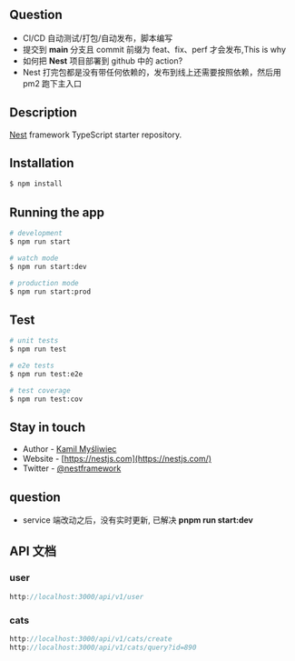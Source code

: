 ## Question

- CI/CD 自动测试/打包/自动发布，脚本编写
- 提交到 **main** 分支且 commit 前缀为 feat、fix、perf 才会发布,This is why
- 如何把 **Nest** 项目部署到 github 中的 action?
- Nest 打完包都是没有带任何依赖的，发布到线上还需要按照依赖，然后用 pm2 跑下主入口

## Description

[Nest](https://github.com/nestjs/nest) framework TypeScript starter repository.

## Installation

```bash
$ npm install
```

## Running the app

```bash
# development
$ npm run start

# watch mode
$ npm run start:dev

# production mode
$ npm run start:prod
```

## Test

```bash
# unit tests
$ npm run test

# e2e tests
$ npm run test:e2e

# test coverage
$ npm run test:cov
```

## Stay in touch

- Author - [Kamil Myśliwiec](https://kamilmysliwiec.com)
- Website - [https://nestjs.com](https://nestjs.com/)
- Twitter - [@nestframework](https://twitter.com/nestframework)

## question

- service 端改动之后，没有实时更新, 已解决 **pnpm run start:dev**

## API 文档

### user

```js
http://localhost:3000/api/v1/user
```

### cats

```js
http://localhost:3000/api/v1/cats/create
http://localhost:3000/api/v1/cats/query?id=890
```
